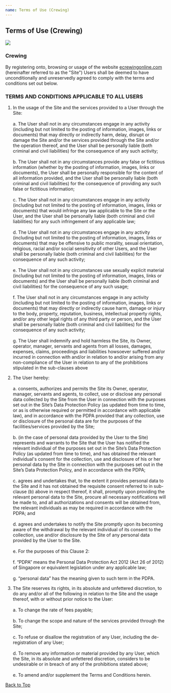 ```yaml
---
name: Terms of Use (Crewing)
---
```


## Terms of Use (Crewing)

![](https://bwec-file.oss-cn-hongkong.aliyuncs.com/cms/terms_of_use)

### Crewing

By registering onto, browsing or usage of the website [ecrewingonline.com](ecrewingonline.com) (hereinafter referred to as the "Site") Users shall be deemed to have unconditionally and unreservedly agreed to comply with the terms and conditions set out below.

### TERMS AND CONDITIONS APPLICABLE TO ALL USERS

1. In the usage of the Site and the services provided to a User through the Site:<br><br>a. The User shall not in any circumstances engage in any activity (including but not limited to the posting of information, images, links or documents) that may directly or indirectly harm, delay, disrupt or damage the Site and/or the services provided through the Site and/or the operation thereof, and the User shall be personally liable (both criminal and civil liabilities) for the consequence of any such activity;<br><br>b. The User shall not in any circumstances provide any false or fictitious information (whether by the posting of information, images, links or documents), the User shall be personally responsible for the content of all information provided, and the User shall be personally liable (both criminal and civil liabilities) for the consequence of providing any such false or fictitious information;<br><br>c. The User shall not in any circumstances engage in any activity (including but not limited to the posting of information, images, links or documents) that would infringe any law applicable to the Site or the User, and the User shall be personally liable (both criminal and civil liabilities) for any such infringement of any applicable law;<br><br>d. The User shall not in any circumstances engage in any activity (including but not limited to the posting of information, images, links or documents) that may be offensive to public morality, sexual orientation, religious, racial and/or social sensitivity of other Users, and the User shall be personally liable (both criminal and civil liabilities) for the consequence of any such activity;<br><br>e. The User shall not in any circumstances use sexually explicit material (including but not limited to the posting of information, images, links or documents) and the User shall be personally liable (both criminal and civil liabilities) for the consequence of any such usage;<br><br>f. The User shall not in any circumstances engage in any activity (including but not limited to the posting of information, images, links or documents) that may directly or indirectly cause harm, damage or injury to the body, property, reputation, business, intellectual property rights, and/or any other legal rights of any third party or person, and the User shall be personally liable (both criminal and civil liabilities) for the consequence of any such activity;<br><br>g. The User shall indemnify and hold harmless the Site, its Owner, operator, manager, servants and agents from all losses, damages, expenses, claims, proceedings and liabilities howsoever suffered and/or incurred in connection with and/or in relation to and/or arising from any non-compliance of the User in relation to any of the prohibitions stipulated in the sub-clauses above

2. The User hereby:<br><br>a. consents, authorizes and permits the Site its Owner, operator, manager, servants and agents, to collect, use or disclose any personal data collected by the Site from the User in connection with the purposes set out in the Site’s Data Protection Policy (as updated from time to time, or as is otherwise required or permitted in accordance with applicable law), and in accordance with the PDPA provided that any collection, use or disclosure of the personal data are for the purposes of the facilities/services provided by the Site;<br><br>b. (in the case of personal data provided by the User to the Site) represents and warrants to the Site that the User has notified the relevant individual of the purposes set out in the Site’s Data Protection Policy (as updated from time to time), and has obtained the relevant individual's consent for the collection, use and disclosure of his or her personal data by the Site in connection with the purposes set out in the Site’s Data Protection Policy, and in accordance with the PDPA;<br><br>c. agrees and undertakes that, to the extent it provides personal data to the Site and it has not obtained the requisite consent referred to in sub-clause (b) above in respect thereof, it shall, promptly upon providing the relevant personal data to the Site, procure all necessary notifications will be made to, and all authorizations and consents will be obtained from, the relevant individuals as may be required in accordance with the PDPA; and<br><br>d. agrees and undertakes to notify the Site promptly upon its becoming aware of the withdrawal by the relevant individual of its consent to the collection, use and/or disclosure by the Site of any personal data provided by the User to the Site.<br><br>e. For the purposes of this Clause 2:<br><br>f. “PDPA” means the Personal Data Protection Act 2012 (Act 26 of 2012) of Singapore or equivalent legislation under any applicable law;<br><br>g. “personal data” has the meaning given to such term in the PDPA.

3. The Site reserves its rights, in its absolute and unfettered discretion, to do any and/or all of the following in relation to the Site and the usage thereof, with or without prior notice to the User:<br><br>a. To change the rate of fees payable;<br><br>b. To change the scope and nature of the services provided through the Site;<br><br>c. To refuse or disallow the registration of any User, including the de-registration of any User;<br><br>d. To remove any information or material provided by any User, which the Site, in its absolute and unfettered discretion, considers to be undesirable or in breach of any of the prohibitions stated above;<br><br>e. To amend and/or supplement the Terms and Conditions herein.

 [Back to Top](tnc_crew#)
 
